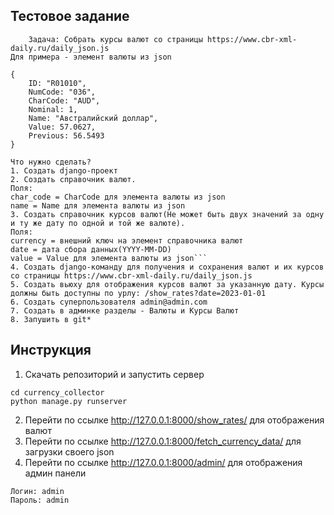 ## Тестовое задание 
```
    Задача: Собрать курсы валют со страницы https://www.cbr-xml-daily.ru/daily_json.js
Для примера - элемент валюты из json

{
	ID: "R01010",
	NumCode: "036",
	CharCode: "AUD",
	Nominal: 1,
	Name: "Австралийский доллар",
	Value: 57.0627,
	Previous: 56.5493
}

Что нужно сделать?
1. Создать django-проект
2. Создать справочник валют. 
Поля: 
char_code = CharCode для элемента валюты из json
name = Name для элемента валюты из json
3. Создать справочник курсов валют(Не может быть двух значений за одну и ту же дату по одной и той же валюте).
Поля:
currency = внешний ключ на элемент справочника валют
date = дата сбора данных(YYYY-MM-DD)
value = Value для элемента валюты из json```
4. Создать django-команду для получения и сохранения валют и их курсов со страницы https://www.cbr-xml-daily.ru/daily_json.js
5. Создать вьюху для отображения курсов валют за указанную дату. Курсы должны быть доступны по урлу: /show_rates?date=2023-01-01
6. Создать суперпользователя admin@admin.com
7. Создать в админке разделы - Валюты и Курсы Валют
8. Запушить в git*
```

## Инструкция

1. Скачать репозиторий и запустить сервер
```Shell
cd currency_collector
python manage.py runserver
```
2. Перейти по ссылке http://127.0.0.1:8000/show_rates/ для отображения валют
3. Перейти по ссылке http://127.0.0.1:8000/fetch_currency_data/ для загрузки своего json
4. Перейти по ссылке http://127.0.0.1:8000/admin/ для отображения админ панели
```
Логин: admin
Пароль: admin
```